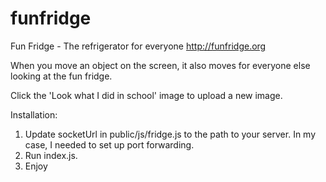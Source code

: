 funfridge
=========

Fun Fridge - The refrigerator for everyone
http://funfridge.org

When you move an object on the screen, it also moves for everyone else looking at the fun fridge.

Click the 'Look what I did in school' image to upload a new image.

Installation:
1. Update socketUrl in public/js/fridge.js to the path to your server. In my case, I needed to set up port forwarding.
2. Run index.js. 
3. Enjoy